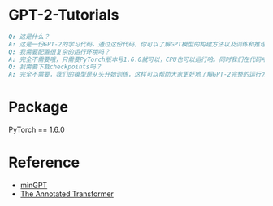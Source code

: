 # GPT-2-Tutorials
```markdown
Q: 这是什么？
A: 这是一份GPT-2的学习代码，通过这份代码，你可以了解GPT模型的构建方法以及训练和推理的过程，我们以加法运算和文本生成为例给出了GPT-2的运行结果。
Q: 我需要配置很复杂的运行环境吗？
A: 完全不需要哦，只需要PyTorch版本号1.6.0就可以，CPU也可以运行哈。同时我们在代码中给出了Colab链接，你可以借助Colab的GPU资源更快地训练模型。
Q: 我需要下载checkpoints吗？
A: 完全不需要，我们的模型是从头开始训练，这样可以帮助大家更好地了解GPT-2完整的运行方式。
```
# Package
PyTorch == 1.6.0
# Reference
* [minGPT](https://github.com/karpathy/minGPT)
* [The Annotated Transformer](https://nlp.seas.harvard.edu/2018/04/03/attention.html)
